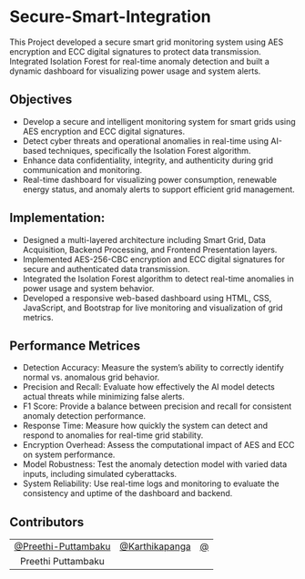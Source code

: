 # Secure-Smart-Integration
This Project developed a secure smart grid monitoring system using AES encryption and ECC digital signatures to protect data transmission. Integrated Isolation Forest for real-time 
anomaly detection and built a dynamic dashboard for visualizing power usage and system alerts.

## Objectives
- Develop a secure and intelligent monitoring system for smart grids using AES encryption and ECC digital signatures.
- Detect cyber threats and operational anomalies in real-time using AI-based techniques, specifically the Isolation Forest algorithm.
- Enhance data confidentiality, integrity, and authenticity during grid communication and monitoring.
- Real-time dashboard for visualizing power consumption, renewable energy status, and anomaly alerts to support efficient grid management.

## Implementation:
- Designed a multi-layered architecture including Smart Grid, Data Acquisition, Backend Processing, and Frontend Presentation layers.
- Implemented AES-256-CBC encryption and ECC digital signatures for secure and authenticated data transmission.
- Integrated the Isolation Forest algorithm to detect real-time anomalies in power usage and system behavior.
- Developed a responsive web-based dashboard using HTML, CSS, JavaScript, and Bootstrap for live monitoring and visualization of grid metrics.

## Performance Metrices 
- Detection Accuracy: Measure the system’s ability to correctly identify normal vs. anomalous grid behavior.
- Precision and Recall: Evaluate how effectively the AI model detects actual threats while minimizing false alerts.
- F1 Score: Provide a balance between precision and recall for consistent anomaly detection performance.
- Response Time: Measure how quickly the system can detect and respond to anomalies for real-time grid stability.
- Encryption Overhead: Assess the computational impact of AES and ECC on system performance.
- Model Robustness: Test the anomaly detection model with varied data inputs, including simulated cyberattacks.
- System Reliability: Use real-time logs and monitoring to evaluate the consistency and uptime of the dashboard and backend.

## Contributors 
<table>
  <tr>
    <td align="center"><a href="https://github.com/Preethi-Puttambaku">@Preethi-Puttambaku</a></td>
    <td align="center"><a href="https://github.com/Karthikapanga">@Karthikapanga</a></td>
    <td align="center"><a href="https://github.com/">@</a></td>
    </tr>
  <tr>
    <td align="center">Preethi Puttambaku</td>
